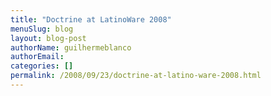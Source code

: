 ```yaml
---
title: "Doctrine at LatinoWare 2008"
menuSlug: blog
layout: blog-post
authorName: guilhermeblanco
authorEmail:
categories: []
permalink: /2008/09/23/doctrine-at-latino-ware-2008.html
---
```



